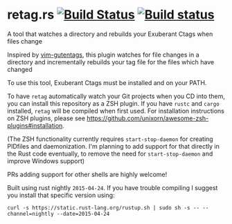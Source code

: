 # retag.rs [![Build Status](https://travis-ci.org/maurizi/retag.rs.svg?branch=master)](https://travis-ci.org/maurizi/retag.rs) [![Build status](https://ci.appveyor.com/api/projects/status/qxl5t5bjh5qi3c05/branch/master?svg=true)](https://ci.appveyor.com/project/maurizi/retag-rs/branch/master)
A tool that watches a directory and rebuilds your Exuberant Ctags when files change

Inspired by [vim-gutentags](https://github.com/ludovicchabant/vim-gutentags), this plugin watches for file changes in a directory and incrementally rebuilds your tag file for the files which have changed

To use this tool, Exuberant Ctags must be installed and on your PATH.

To have `retag` automatically watch your Git projects when you CD into them, you can install this repository as a ZSH plugin.
If you have `rustc` and `cargo` installed, `retag` will be compiled when first used.
For installation instructions on ZSH plugins, please see https://github.com/unixorn/awesome-zsh-plugins#installation.

(The ZSH functionality currently requires `start-stop-daemon` for creating PIDfiles and daemonization.  I'm planning to add support for that directly in the Rust code eventually, to remove the need for `start-stop-daemon` and improve Windows support)

PRs adding support for other shells are highly welcome!

Built using rust nightly `2015-04-24`.
If you have trouble compiling I suggest you install that specific version using:
```
curl -s https://static.rust-lang.org/rustup.sh | sudo sh -s -- --channel=nightly --date=2015-04-24
```
